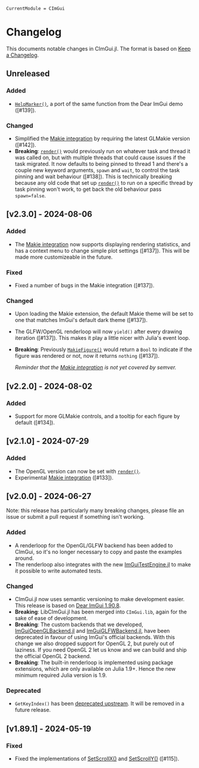 ```@meta
CurrentModule = CImGui
```

# Changelog
This documents notable changes in CImGui.jl. The format is based on [Keep a
Changelog](https://keepachangelog.com).

## Unreleased

### Added
- [`HelpMarker()`](@ref), a port of the same function from the Dear ImGui demo
  ([#139]).

### Changed
- Simplified the [Makie integration](@ref) by requiring the latest GLMakie
  version ([#142]).
- **Breaking**: [`render()`](@ref) would previously run on whatever task and
  thread it was called on, but with multiple threads that could cause issues if
  the task migrated. It now defaults to being pinned to thread 1 and there's a
  couple new keyword arguments, `spawn` and `wait`, to control the task pinning
  and wait behaviour ([#138]). This is technically breaking because any old code
  that set up [`render()`](@ref) to run on a specific thread by task pinning
  won't work, to get back the old behaviour pass `spawn=false`.

## [v2.3.0] - 2024-08-06

### Added
- The [Makie integration](@ref) now supports displaying rendering statistics,
  and has a context menu to change simple plot settings ([#137]). This will be
  made more customizeable in the future.

### Fixed
- Fixed a number of bugs in the Makie integration ([#137]).

### Changed
- Upon loading the Makie extension, the default Makie theme will be set to one
  that matches ImGui's default dark theme ([#137]).
- The GLFW/OpenGL renderloop will now `yield()` after every drawing iteration
  ([#137]). This makes it play a little nicer with Julia's event loop.
- **Breaking**: Previously [`MakieFigure()`](@ref) would return a `Bool` to
  indicate if the figure was rendered or not, now it returns `nothing`
  ([#137]).

  *Reminder that the [Makie integration](@ref) is not yet covered by semver.*

## [v2.2.0] - 2024-08-02

### Added
- Support for more GLMakie controls, and a tooltip for each figure by default
  ([#134]).

## [v2.1.0] - 2024-07-29

### Added
- The OpenGL version can now be set with [`render()`](@ref).
- Experimental [Makie integration](@ref) ([#133]).

## [v2.0.0] - 2024-06-27

Note: this release has particularly many breaking changes, please file an issue
or submit a pull request if something isn't working.

### Added
- A renderloop for the OpenGL/GLFW backend has been added to CImGui, so it's no
  longer necessary to copy and paste the examples around.
- The renderloop also integrates with the new
  [ImGuiTestEngine.jl](https://github.com/JuliaImGui/ImGuiTestEngine.jl) to make
  it possible to write automated tests.

### Changed
- CImGui.jl now uses semantic versioning to make development easier. This
  release is based on [Dear ImGui
  1.90.8](https://github.com/ocornut/imgui/releases/tag/v1.90.8).
- **Breaking**: LibCImGui.jl has been merged into `CImGui.lib`, again for the
  sake of ease of development.
- **Breaking**: The custom backends that we developed,
  [ImGuiOpenGLBackend.jl](https://github.com/JuliaImGui/ImGuiOpenGLBackend.jl)
  and [ImGuiGLFWBackend.jl](https://github.com/JuliaImGui/ImGuiGLFWBackend.jl),
  have been deprecated in favour of using ImGui's official backends. With this
  change we also dropped support for OpenGL 2, but purely out of laziness. If
  you need OpenGL 2 let us know and we can build and ship the official OpenGL 2
  backend.
- **Breaking**: The built-in renderloop is implemented using package extensions,
  which are only available on Julia 1.9+. Hence the new minimum required Julia
  version is 1.9.

### Deprecated
- `GetKeyIndex()` has been [deprecated
  upstream](https://github.com/ocornut/imgui/blob/6d948ab47ecf984239af01434f3ed03808dbf188/imgui.h#L3532). It
  will be removed in a future release.

## [v1.89.1] - 2024-05-19

### Fixed
- Fixed the implementations of [SetScrollX()](@ref) and [SetScrollY()](@ref) ([#115]).
